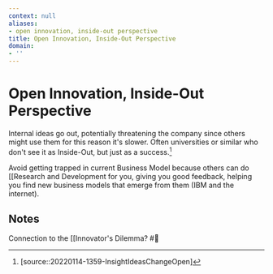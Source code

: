 ```yaml
---
context: null
aliases:
- open innovation, inside-out perspective
title: Open Innovation, Inside-Out Perspective
domain:
- ''
---
```


# Open Innovation, Inside-Out Perspective

Internal ideas go out, potentially threatening the company since others might use them for this reason it's slower.
Often universities or similar who don't see it as Inside-Out, but just as a success.[^1]

Avoid getting trapped in current Business Model because others can do [[Research and Development for you, giving you good feedback, helping you find new business models that emerge from them (IBM and the internet).

## Notes

Connection to the [[Innovator's Dilemma? #🎱

[^1]: [source::20220114-1359-InsightIdeasChangeOpen]
